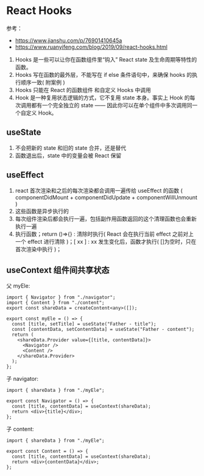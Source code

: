 # React Hooks

参考：

- https://www.jianshu.com/p/76901410645a
- https://www.ruanyifeng.com/blog/2019/09/react-hooks.html

1. Hooks 是一些可以让你在函数组件里“钩入” React state 及生命周期等特性的函数。
2. Hooks 写在函数的最外层，不能写在 if else 条件语句中，来确保 hooks 的执行顺序一致( 附案例 )
3. Hooks 只能在 React 的函数组件 和自定义 Hooks 中调用
4. Hook 是一种复用状态逻辑的方式，它不复用 state 本身。事实上 Hook 的每次调用都有一个完全独立的 state —— 因此你可以在单个组件中多次调用同一个自定义 Hook。

## useState

1. 不会把新的 state 和旧的 state 合并，还是替代
2. 函数退出后，state 中的变量会被 React 保留

## useEffect

1. react 首次渲染和之后的每次渲染都会调用一遍传给 useEffect 的函数 ( componentDidMount + componentDidUpdate + componentWillUnmount )
2. 这些函数是异步执行的
3. 每次组件渲染后都会执行一遍，包括副作用函数返回的这个清理函数也会重新执行一遍
4. 执行函数；return ()=>{} : 清除时执行( React 会在执行当前 effect 之前对上一个 effect 进行清除 )；[ xx ] : xx 发生变化后，函数才执行( []为空时，只在首次渲染中执行 )；

## useContext 组件间共享状态

父 myEle:

```tsx
import { Navigator } from "./navigator";
import { Content } from "./content";
export const shareData = createContent<any>([]);

export const myEle = () => {
  const [title, setTitle] = useState("Father - title");
  const [contentData, setContentData] = useState("Father - content");
  return (
    <shareData.Provider value={[title, contentData]}>
      <Navigator />
      <Content />
    </shareData.Provider>
  );
};
```

子 navigator:

```tsx
import { shareData } from "./myEle";

export const Navigator = () => {
  const [title, contentData] = useContext(shareData);
  return <div>{title}</div>;
};
```

子 content:

```tsx
import { shareData } from "./myEle";

export const Content = () => {
  const [title, contentData] = useContext(shareData);
  return <div>{contentData}</div>;
};
```
